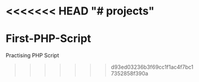 <<<<<<< HEAD
"# projects" 
=======
# First-PHP-Script
Practising PHP Script
>>>>>>> d93ed03236b3f69cc1f1ac4f7bc17352858f390a
